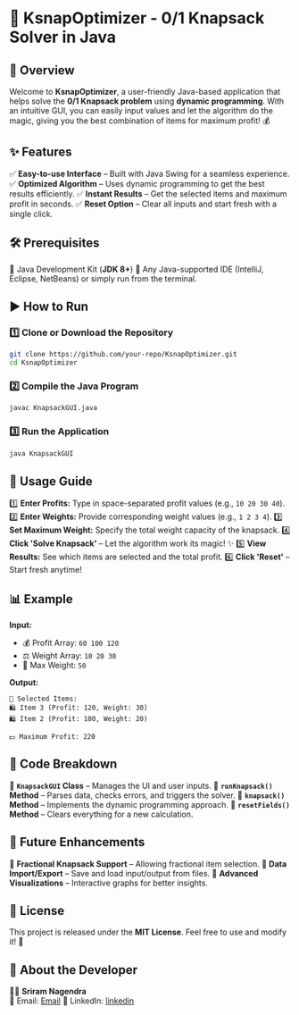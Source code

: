 # 🎒 KsnapOptimizer - 0/1 Knapsack Solver in Java

## 🚀 Overview
Welcome to **KsnapOptimizer**, a user-friendly Java-based application that helps solve the **0/1 Knapsack problem** using **dynamic programming**. With an intuitive GUI, you can easily input values and let the algorithm do the magic, giving you the best combination of items for maximum profit! 💰

## ✨ Features
✅ **Easy-to-use Interface** – Built with Java Swing for a seamless experience.
✅ **Optimized Algorithm** – Uses dynamic programming to get the best results efficiently.
✅ **Instant Results** – Get the selected items and maximum profit in seconds.
✅ **Reset Option** – Clear all inputs and start fresh with a single click.

## 🛠 Prerequisites
🔹 Java Development Kit (**JDK 8+**)
🔹 Any Java-supported IDE (IntelliJ, Eclipse, NetBeans) or simply run from the terminal.

## ▶️ How to Run
### 1️⃣ Clone or Download the Repository
```bash
git clone https://github.com/your-repo/KsnapOptimizer.git
cd KsnapOptimizer
```

### 2️⃣ Compile the Java Program
```bash
javac KnapsackGUI.java
```

### 3️⃣ Run the Application
```bash
java KnapsackGUI
```

## 📌 Usage Guide
1️⃣ **Enter Profits:** Type in space-separated profit values (e.g., `10 20 30 40`).
2️⃣ **Enter Weights:** Provide corresponding weight values (e.g., `1 2 3 4`).
3️⃣ **Set Maximum Weight:** Specify the total weight capacity of the knapsack.
4️⃣ **Click 'Solve Knapsack'** – Let the algorithm work its magic! ✨
5️⃣ **View Results:** See which items are selected and the total profit.
6️⃣ **Click 'Reset'** – Start fresh anytime!

## 📊 Example
**Input:**  
- 💰 Profit Array: `60 100 120`
- ⚖️ Weight Array: `10 20 30`
- 🎯 Max Weight: `50`

**Output:**  
```
🎒 Selected Items:
🛍️ Item 3 (Profit: 120, Weight: 30)
🛍️ Item 2 (Profit: 100, Weight: 20)

💵 Maximum Profit: 220
```

## 📝 Code Breakdown
🔹 **`KnapsackGUI` Class** – Manages the UI and user inputs.
🔹 **`runKnapsack()` Method** – Parses data, checks errors, and triggers the solver.
🔹 **`knapsack()` Method** – Implements the dynamic programming approach.
🔹 **`resetFields()` Method** – Clears everything for a new calculation.

## 🔮 Future Enhancements
🔹 **Fractional Knapsack Support** – Allowing fractional item selection.
🔹 **Data Import/Export** – Save and load input/output from files.
🔹 **Advanced Visualizations** – Interactive graphs for better insights.

## 📜 License
This project is released under the **MIT License**. Feel free to use and modify it! 📝

## 👤 About the Developer
👨‍💻 **Sriram Nagendra**  
📧 Email: [Email](nagendra3feb@gmail.com) 
🔗 LinkedIn: [linkedin](https://www.linkedin.com/in/nagendrasriram103/)

